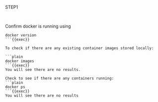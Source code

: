 STEP1

<br>

Confirm docker is running using

```plain
docker version
```{{exec}}

To check if there are any existing container images stored locally:

```plain
docker images
```{{exec}}
You will see there are no results.

Check to see if there are any containers running:
```plain
docker ps
```{{exec}}
You will see there are no results


